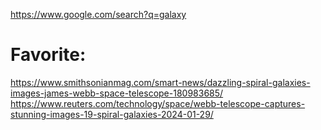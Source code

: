 https://www.google.com/search?q=galaxy

# Favorite:
https://www.smithsonianmag.com/smart-news/dazzling-spiral-galaxies-images-james-webb-space-telescope-180983685/
https://www.reuters.com/technology/space/webb-telescope-captures-stunning-images-19-spiral-galaxies-2024-01-29/
